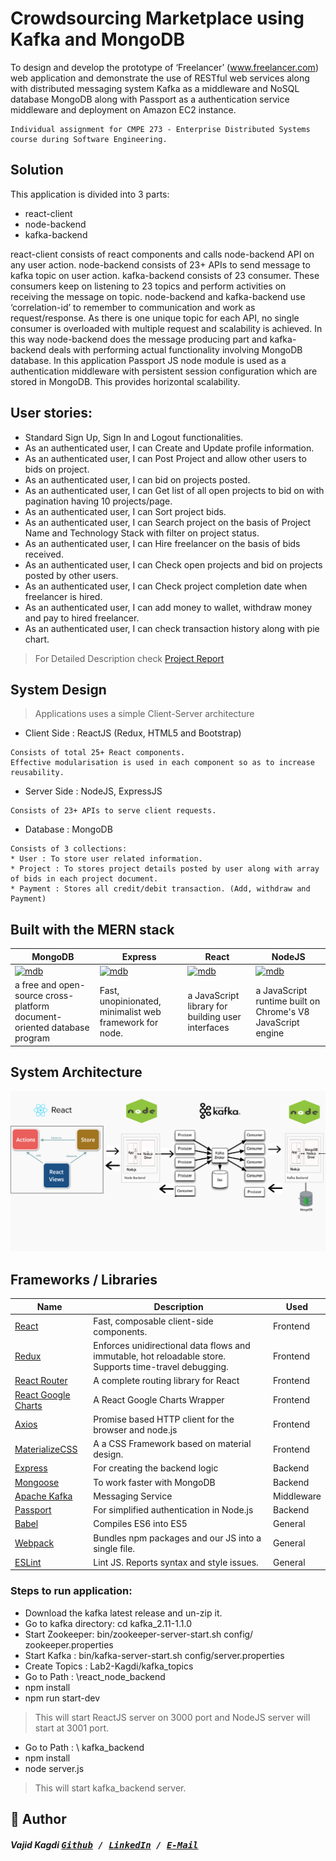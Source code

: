 # Crowdsourcing Marketplace using Kafka and MongoDB
To design and develop the prototype of ‘Freelancer’ (www.freelancer.com) web application and demonstrate the use of RESTful web services along with distributed messaging system Kafka as a middleware and NoSQL database MongoDB along with Passport as a authentication service middleware and deployment on Amazon EC2 instance.

```
Individual assignment for CMPE 273 - Enterprise Distributed Systems course during Software Engineering.
```

## Solution

This application is divided into 3 parts:

* react-client
* node-backend
* kafka-backend

react-client consists of react components and calls node-backend API on any user action. node-backend consists of 23+ APIs to send message to kafka topic on user action. kafka-backend consists of 23 consumer. These consumers keep on listening to 23 topics and perform activities on receiving the message on topic. node-backend and kafka-backend use ‘correlation-id’ to remember to communication and work as request/response. As there is one unique topic for each API, no single consumer is overloaded with multiple request and scalability is achieved.
In this way node-backend does the message producing part and kafka-backend deals with performing actual functionality involving MongoDB database.
In this application Passport JS node module is used as a authentication middleware with persistent session configuration which are stored in MongoDB. This provides horizontal scalability.


## User stories:

* Standard Sign Up, Sign In and Logout functionalities.
* As an authenticated user, I can Create and Update profile information.
* As an authenticated user, I can Post Project and allow other users to bids on project.
* As an authenticated user, I can bid on projects posted.
* As an authenticated user, I can Get list of all open projects to bid on with pagination having 10 projects/page.
* As an authenticated user, I can Sort project bids.
* As an authenticated user, I can Search project on the basis of Project Name and Technology Stack with filter on project status.
* As an authenticated user, I can Hire freelancer on the basis of bids received.
* As an authenticated user, I can Check open projects and bid on projects posted by other users.
* As an authenticated user, I can Check project completion date when freelancer is hired.
* As an authenticated user, I can add money to wallet, withdraw money and pay to hired freelancer.
* As an authenticated user, I can check transaction history along with pie chart.


> For Detailed Description check [Project Report](https://docs.google.com/document/d/14v4p5swxtRjUb70MkDxANsna8J_v6lTp_ZQQnkOU78Q/edit?usp=sharing)


## System Design
> Applications uses a simple Client-Server architecture

* Client Side : ReactJS (Redux, HTML5 and Bootstrap)
```
Consists of total 25+ React components. 
Effective modularisation is used in each component so as to increase reusability.
```

* Server Side : NodeJS, ExpressJS
```
Consists of 23+ APIs to serve client requests.
```

* Database :  MongoDB
```
Consists of 3 collections:
* User : To store user related information.
* Project : To stores project details posted by user along with array of bids in each project document.
* Payment : Stores all credit/debit transaction. (Add, withdraw and Payment)

```

## Built with the MERN stack 

|MongoDB|Express|React|NodeJS|
|--|--|--|--|
|[![mdb](https://github.com/mongodb-js/leaf/blob/master/dist/mongodb-leaf_256x256.png?raw=true)](https://www.mongodb.com/)|[![mdb](https://camo.githubusercontent.com/fc61dcbdb7a6e49d3adecc12194b24ab20dfa25b/68747470733a2f2f692e636c6f756475702e636f6d2f7a6659366c4c376546612d3330303078333030302e706e67)](http://expressjs.com/de/)|[![mdb](https://cdn.auth0.com/blog/react-js/react.png)](https://facebook.github.io/react/)|[![mdb](https://camo.githubusercontent.com/9c24355bb3afbff914503b663ade7beb341079fa/68747470733a2f2f6e6f64656a732e6f72672f7374617469632f696d616765732f6c6f676f2d6c696768742e737667)](https://nodejs.org/en/)|
|a free and open-source cross-platform document-oriented database program|Fast, unopinionated, minimalist web framework for node.|a JavaScript library for building user interfaces|a JavaScript runtime built on Chrome's V8 JavaScript engine|


## System Architecture
![Architecture](/architecture.png)


## Frameworks / Libraries

| **Name** | **Description** |**Used**|
|----------|-------|---|
|  [React](https://facebook.github.io/react/)  |   Fast, composable client-side components.    | Frontend |
|  [Redux](http://redux.js.org) |  Enforces unidirectional data flows and immutable, hot reloadable store. Supports time-travel debugging. | Frontend |
|  [React Router](https://github.com/reactjs/react-router) | A complete routing library for React | Frontend |  Compiles ES6 to ES5. Enjoy the new version of JavaScript today.     | Frontend |
| [React Google Charts](https://github.com/RakanNimer/react-google-charts) | A React Google Charts Wrapper | Frontend |
| [Axios](https://github.com/mzabriskie/axios) | Promise based HTTP client for the browser and node.js | Frontend |
| [MaterializeCSS](http://materializecss.com/) | A a CSS Framework based on material design. | Frontend |
| [Express](https://github.com/expressjs/express) | For creating the backend logic | Backend |
| [Mongoose](https://github.com/Automattic/mongoose) | To work faster with MongoDB | Backend |
| [Apache Kafka](https://kafka.apache.org/)| Messaging Service | Middleware |
| [Passport](http://passportjs.org/) | For simplified authentication in Node.js | Backend |
| [Babel](https://github.com/babel/babel) | Compiles ES6 into ES5 | General |
| [Webpack](http://webpack.github.io) | Bundles npm packages and our JS into a single file. | General |  
| [ESLint](http://eslint.org/)| Lint JS. Reports syntax and style issues. | General |


### Steps to run application:

*	Download the kafka latest release and un-zip it.
*	Go to kafka directory: cd kafka_2.11-1.1.0
*	Start Zookeeper: bin/zookeeper-server-start.sh config/ zookeeper.properties
*	Start Kafka :  bin/kafka-server-start.sh config/server.properties
*	Create Topics : Lab2-Kagdi/kafka_topics
* Go to Path : \react_node_backend
* npm install
* npm run start-dev

> This will start ReactJS server on 3000 port and NodeJS server will start at 3001 port.

* Go to Path : \ kafka_backend
* npm install
*	node server.js

> This will start kafka_backend server.

## 📝 Author
[<img src="" align="right" height="100">](https://github.com/heyitsvajid)

##### Vajid Kagdi <kbd> [Github](https://github.com/heyitsvajid) / [LinkedIn](https://www.linkedin.com/in/heyitsvajid) / [E-Mail](mailto:vajid9@gmail.com)</kbd>
